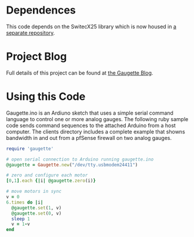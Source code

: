 Dependences
===========

This code depends on the SwitecX25 library which is now housed in [a separate repository](https://github.com/clearwater/SwitecX25).

Project Blog
============
Full details of this project can be found at [the Gaugette Blog](http://clearwater.github.com/gaugette/).

Using this Code
===============

Gaugette.ino is an Ardiuno sketch that uses a simple serial
command language to control one or more analog gauges.
The following ruby sample code sends command sequences
to the attached Arduino from a host computer.  The clients directory includes
a complete example that showns bandwidth in and out from a pfSense firewall
on two analog gauges.

```ruby
require 'gaugette'

# open serial connection to Arduino running gaugette.ino
@gaugette = Gaugette.new("/dev/tty.usbmodem24411")

# zero and configure each motor
[0,1].each {|i| @gaugette.zero(i)}

# move motors in sync
v = 0
6.times do |i|
  @gaugette.set(1, v)
  @gaugette.set(0, v)
  sleep 1
  v = 1-v
end
```
